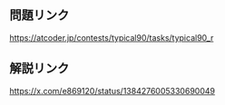 ## 問題リンク
https://atcoder.jp/contests/typical90/tasks/typical90_r

## 解説リンク
https://x.com/e869120/status/1384276005330690049
